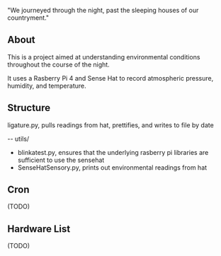 "We journeyed through the night, past the sleeping houses of our countryment."

## About
This is a project aimed at understanding environmental conditions throughout the course of the night.

It uses a Rasberry Pi 4 and Sense Hat to record atmospheric pressure, humidity, and temperature. 


## Structure
ligature.py, pulls readings from hat, prettifies, and writes to file by date

-- utils/
   - blinkatest.py, ensures that the underlying rasberry pi libraries
     		    are sufficient to use the sensehat
   - SenseHatSensory.py, prints out environmental readings from hat

## Cron
   (TODO)
   
## Hardware List
   (TODO)
